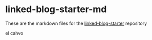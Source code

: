 # linked-blog-starter-md
These are the markdown files for the [linked-blog-starter](https://github.com/matthewwong525/linked-blog-starter) repository

el cahvo
